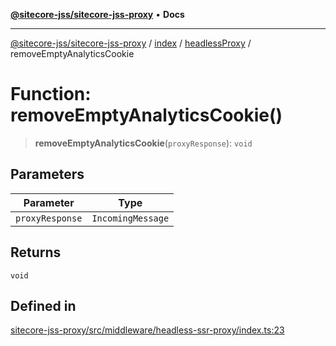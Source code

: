 [**@sitecore-jss/sitecore-jss-proxy**](../../../../README.md) • **Docs**

***

[@sitecore-jss/sitecore-jss-proxy](../../../../README.md) / [index](../../../README.md) / [headlessProxy](../README.md) / removeEmptyAnalyticsCookie

# Function: removeEmptyAnalyticsCookie()

> **removeEmptyAnalyticsCookie**(`proxyResponse`): `void`

## Parameters

| Parameter | Type |
| ------ | ------ |
| `proxyResponse` | `IncomingMessage` |

## Returns

`void`

## Defined in

[sitecore-jss-proxy/src/middleware/headless-ssr-proxy/index.ts:23](https://github.com/Sitecore/jss/blob/4a0927fbf2da75c0716c3495b24fb0fa0a87da51/packages/sitecore-jss-proxy/src/middleware/headless-ssr-proxy/index.ts#L23)
